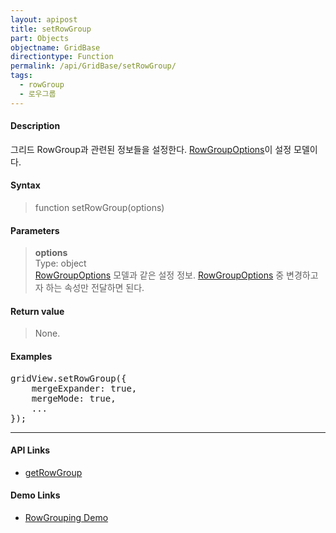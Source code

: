 ```yaml
---
layout: apipost
title: setRowGroup
part: Objects
objectname: GridBase
directiontype: Function
permalink: /api/GridBase/setRowGroup/
tags:
  - rowGroup
  - 로우그룹
---
```



#### Description

 그리드 RowGroup과 관련된 정보들을 설정한다. [RowGroupOptions](/api/types/RowGroupOptions/)이 설정 모델이다.

#### Syntax

> function setRowGroup(options)

#### Parameters

> **options**  
> Type: object  
> [RowGroupOptions](/api/types/RowGroupOptions/) 모델과 같은 설정 정보. [RowGroupOptions](/api/types/RowGroupOptions/) 중 변경하고자 하는 속성만 전달하면 된다.    

#### Return value

> None.

#### Examples 

<pre class="prettyprint">
gridView.setRowGroup({
    mergeExpander: true,
    mergeMode: true,
    ...
});
</pre>

---

#### API Links

* [getRowGroup](/api/GridBase/getRowGroup)  

#### Demo Links

* [RowGrouping Demo](http://demo.realgrid.com/RowGroup/RowGrouping/)